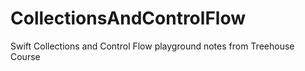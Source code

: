 # CollectionsAndControlFlow
Swift Collections and Control Flow playground notes from Treehouse Course

